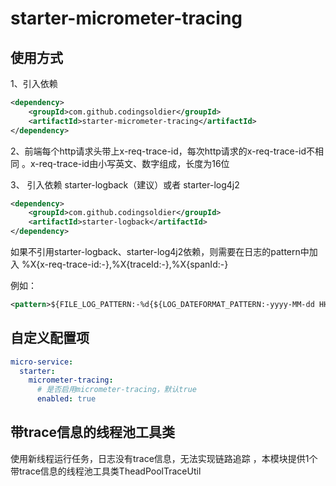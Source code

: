 # starter-micrometer-tracing

## 使用方式
1、引入依赖
```xml
<dependency>
    <groupId>com.github.codingsoldier</groupId>
    <artifactId>starter-micrometer-tracing</artifactId>
</dependency>
```
 2、前端每个http请求头带上x-req-trace-id，每次http请求的x-req-trace-id不相同
。x-req-trace-id由小写英文、数字组成，长度为16位

3、 引入依赖 starter-logback（建议）或者 starter-log4j2
```xml
<dependency>
    <groupId>com.github.codingsoldier</groupId>
    <artifactId>starter-logback</artifactId>
</dependency>
```
如果不引用starter-logback、starter-log4j2依赖，则需要在日志的pattern中加入 %X{x-req-trace-id:-},%X{traceId:-},%X{spanId:-}

例如：
```xml
<pattern>${FILE_LOG_PATTERN:-%d{${LOG_DATEFORMAT_PATTERN:-yyyy-MM-dd HH:mm:ss.SSS}} ${LOG_LEVEL_PATTERN:-%5p} [%X{x-req-trace-id:-},%X{traceId:-},%X{spanId:-}] ${PID:- } --- [%t] %-40.40logger{39} :  %.-${msgMaxLength}m%n${LOG_EXCEPTION_CONVERSION_WORD:-%.-${exMaxLength}wEx}}</pattern>

```

## 自定义配置项
```yaml
micro-service:
  starter:
    micrometer-tracing:
      # 是否启用micrometer-tracing，默认true
      enabled: true
```

## 带trace信息的线程池工具类
使用新线程运行任务，日志没有trace信息，无法实现链路追踪
，本模块提供1个带trace信息的线程池工具类TheadPoolTraceUtil


